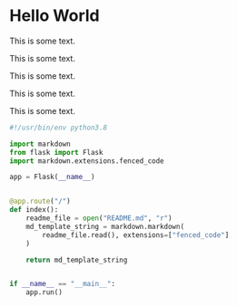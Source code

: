 # Hello World

This is some text.

This is some text.

This is some text.

This is some text.

This is some text.



```python
#!/usr/bin/env python3.8

import markdown
from flask import Flask
import markdown.extensions.fenced_code

app = Flask(__name__)


@app.route("/")
def index():
    readme_file = open("README.md", "r")
    md_template_string = markdown.markdown(
        readme_file.read(), extensions=["fenced_code"]
    )

    return md_template_string


if __name__ == "__main__":
    app.run()

```
